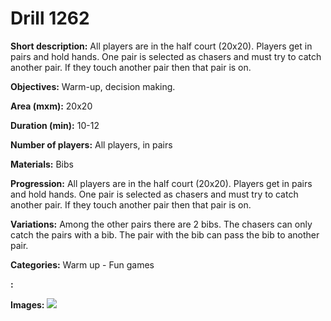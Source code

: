 # Drill 1262

**Short description:**
All players are in the half court (20x20). Players get in pairs and hold hands. One pair is selected as chasers and must try to catch another pair. If they touch another pair then that pair is on.

**Objectives:**
Warm-up, decision making.

**Area (mxm):**
20x20

**Duration (min):**
10-12

**Number of players:**
All players, in pairs

**Materials:**
Bibs

**Progression:**
All players are in the half court (20x20). Players get in pairs and hold hands. One pair is selected as chasers and must try to catch another pair. If they touch another pair then that pair is on.

**Variations:**
Among the other pairs there are 2 bibs. The chasers can only catch the pairs with a bib. The pair with the bib can pass the bib to another pair.

**Categories:**
Warm up - Fun games

**:**


**Images:**
![](https://www.coachingfutsal.com/\images\1062de05-6821-4fda-9008-c2847362803f_076.png)


